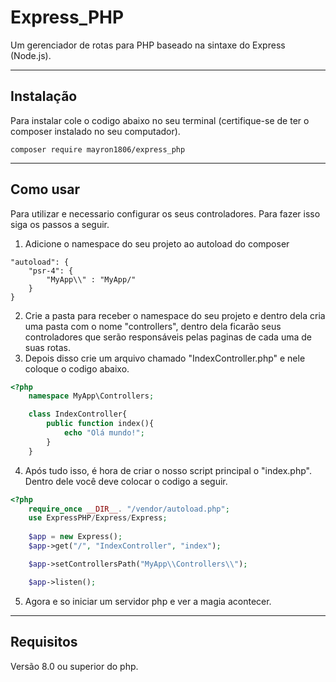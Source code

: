 # **Express_PHP**
Um gerenciador de rotas para PHP baseado na sintaxe do Express (Node.js).

---

## Instalação
Para instalar cole o codigo abaixo no seu terminal (certifique-se de ter o composer instalado no seu computador).

```
composer require mayron1806/express_php
```

---

## Como usar

Para utilizar e necessario configurar os seus controladores. Para fazer isso siga os passos a seguir.

1. Adicione o namespace do seu projeto ao autoload do composer 

```
"autoload": {
    "psr-4": {
        "MyApp\\" : "MyApp/"
    }
}
```

2. Crie a pasta para receber o namespace do seu projeto e dentro dela cria uma pasta com o nome "controllers", dentro dela ficarão seus controladores que serão responsáveis pelas paginas de cada uma de suas rotas.
3. Depois disso crie um arquivo chamado "IndexController.php" e nele coloque o codigo abaixo.

```php
<?php
    namespace MyApp\Controllers;

    class IndexController{
        public function index(){
            echo "Olá mundo!";
        }
    }
```

4. Após tudo isso, é hora de criar o nosso script principal o "index.php". Dentro dele você deve colocar o codigo a seguir.

```php
<?php
    require_once __DIR__. "/vendor/autoload.php";
    use ExpressPHP/Express/Express;
    
    $app = new Express();
    $app->get("/", "IndexController", "index");

    $app->setControllersPath("MyApp\\Controllers\\");

    $app->listen();
```
5. Agora e so iniciar um servidor php e ver a magia acontecer.

---

## Requisitos
Versão 8.0 ou superior do php.